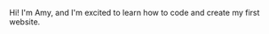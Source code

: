 <html>
  <head>
      <p>Hi! I'm Amy, and I'm excited to learn how to code and create my first website.</p>
  </body>
</html>
